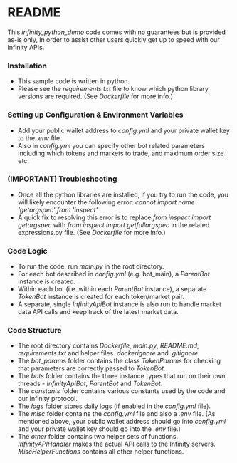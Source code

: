 # README #

This *infinity_python_demo* code comes with no guarantees but is provided as-is only, in order to assist other users 
quickly get up to speed with our Infinity APIs.

### Installation ###

* This sample code is written in python.
* Please see the *requirements.txt* file to know which python library versions are required.
(See *Dockerfile* for more info.)

### Setting up Configuration & Environment Variables ###

* Add your public wallet address to *config.yml* and your private wallet key to the *.env* file.
* Also in *config.yml* you can specify other bot related parameters including which tokens and markets to trade, and 
maximum order size etc.

### (IMPORTANT) Troubleshooting ###

* Once all the python libraries are installed, if you try to run the code, you will likely encounter the following error:
*cannot import name 'getargspec' from 'inspect'*
* A quick fix to resolving this error is to replace *from inspect import getargspec* with 
*from inspect import getfullargspec* in the related expressions.py file. (See *Dockerfile* for more info.)

### Code Logic ###

* To run the code, run *main.py* in the root directory.
* For each bot described in *config.yml* (e.g. bot_main), a *ParentBot* instance is created.
* Within each bot (i.e. within each *ParentBot* instance), a separate *TokenBot* instance is created for each token/market 
pair.
* A separate, single *InfinityApiBot* instance is also run to handle market data API calls and keep track of the latest
market data.

### Code Structure ###

* The root directory contains *Dockerfile*, *main.py*, *README.md*, *requirements.txt* and helper files *.dockerignore*
and *.gitignore*
* The *bot_params* folder contains the class *TokenParams* for checking that parameters are correctly passed to
*TokenBot.*
* The *bots* folder contains the three instance types that run on their own threads - *InfinityApiBot*, *ParentBot* and
*TokenBot*.
* The *constants* folder contains various constants used by the code and our Infinity protocol.
* The *logs* folder stores daily logs (if enabled in the *config.yml* file).
* The *misc* folder contains the *config.yml* file and also a *.env* file. (As mentioned above, your public wallet 
address should go into *config.yml* and your private wallet key should go into the *.env* file.)
* The *other* folder contains two helper sets of functions. *InfinityAPIHandler* makes the actual API calls to the 
Infinity servers. *MiscHelperFunctions* contains all other helper functions.
